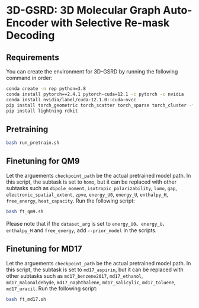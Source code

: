 # 3D-GSRD: 3D Molecular Graph Auto-Encoder with Selective Re-mask Decoding

## Requirements

You can create the environment for 3D-GSRD by running the following command in order:

```bash
conda create -n rep python=3.8
conda install pytorch==2.4.1 pytorch-cuda=12.1 -c pytorch -c nvidia
conda install nvidia/label/cuda-12.1.0::cuda-nvcc
pip install torch_geometric torch_scatter torch_sparse torch_cluster -f https://data.pyg.org/whl/torch-2.4.0+cu121.html
pip install lightning rdkit 
```

## Pretraining

```bash
bash run_pretrain.sh
```

## Finetuning for QM9

Let the arguements `checkpoint_path` be the actual pretrained model path. In this script, the subtask is set to `homo`, but it can be replaced with other subtasks such as `dipole_moment`, `isotropic_polarizability`, `lumo`, `gap`, `electronic_spatial_extent`, `zpve`, `energy_U0`, `energy_U`, `enthalpy_H`, `free_energy`, `heat_capacity`. Run the following script:

```bash
bash ft_qm9.sh
```

Please note that if the `dataset_arg` is set to `energy_U0`、`energy_U`、`enthalpy_H` and `free_energy`, add `--prior_model` in the scripts.

## Finetuning for MD17

Let the arguements `checkpoint_path` be the actual pretrained model path. In this script, the subtask is set to `md17_aspirin`, but it can be replaced with other subtasks such as `md17_benzene2017`, `md17_ethanol`, `md17_malonaldehyde`, `md17_naphthalene`, `md17_salicylic`, `md17_toluene`, `md17_uracil`. Run the following script:

```bash
bash ft_md17.sh
```
